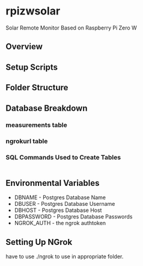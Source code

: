 # rpizwsolar

Solar Remote Monitor Based on Raspberry Pi Zero W

## Overview


## Setup Scripts


## Folder Structure


## Database Breakdown

### measurements table


### ngrokurl table


### SQL Commands Used to Create Tables

```

```

## Environmental Variables

* DBNAME - Postgres Database Name
* DBUSER - Postgres Database Username
* DBHOST - Postgres Database Host
* DBPASSWORD - Postgres Database Passwords
* NGROK_AUTH - the ngrok authtoken

## Setting Up NGrok

have to use ./ngrok to use in appropriate folder.
